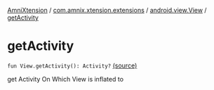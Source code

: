 [AmniXtension](../../index.md) / [com.amnix.xtension.extensions](../index.md) / [android.view.View](index.md) / [getActivity](./get-activity.md)

# getActivity

`fun View.getActivity(): Activity?` [(source)](https://github.com/AmniX/AmniXTension/tree/master/AmniXtension/src/main/java/com/amnix/xtension/extensions/ViewExtensions.kt#L154)

get Activity On Which View is inflated to

